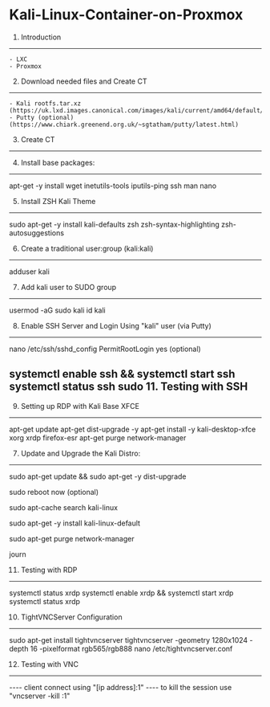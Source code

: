 # Kali-Linux-Container-on-Proxmox

1. Introduction
---------------------------------------------------
	- LXC
	- Proxmox

2. Download needed files and Create CT
---------------------------------------------------
	- Kali rootfs.tar.xz (https://uk.lxd.images.canonical.com/images/kali/current/amd64/default/20220619_18:09/rootfs.tar.xz)
	- Putty (optional) (https://www.chiark.greenend.org.uk/~sgtatham/putty/latest.html)

3. Create CT
---------------------------------------------------

4. Install base packages:
---------------------------------------------------
apt-get -y install wget inetutils-tools iputils-ping ssh man nano

5. Install ZSH Kali Theme
---------------------------------------------------
sudo apt-get -y install kali-defaults zsh zsh-syntax-highlighting zsh-autosuggestions

6. Create a traditional user:group (kali:kali)
---------------------------------------------------
adduser kali

7. Add kali user to SUDO group
---------------------------------------------------
usermod -aG sudo kali
id kali

8. Enable SSH Server and Login Using "kali" user (via Putty)
---------------------------------------------------
nano /etc/ssh/sshd_config
PermitRootLogin yes (optional)

systemctl enable ssh && systemctl start ssh
systemctl status ssh
sudo
11. Testing with SSH
---------------------------------------------------

9. Setting up RDP with Kali Base XFCE
---------------------------------------------------
apt-get update
apt-get dist-upgrade -y
apt-get install -y kali-desktop-xfce xorg xrdp firefox-esr
apt-get purge network-manager

7. Update and Upgrade the Kali Distro: 
---------------------------------------------------
sudo apt-get update && sudo apt-get -y dist-upgrade

sudo reboot now (optional)

sudo apt-cache search kali-linux

sudo apt-get -y install kali-linux-default

sudo apt-get purge network-manager

journ

11. Testing with RDP
---------------------------------------------------
systemctl status xrdp
systemctl enable xrdp && systemctl start xrdp
systemctl status xrdp

10. TightVNCServer Configuration
---------------------------------------------------
sudo apt-get install tightvncserver
tightvncserver -geometry 1280x1024 -depth 16 -pixelformat rgb565/rgb888
nano /etc/tightvncserver.conf

12. Testing with VNC
---------------------------------------------------
---- client connect using "[ip address]:1"
---- to kill the session use "vncserver -kill :1"
